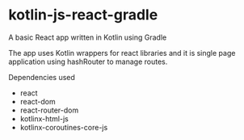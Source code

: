 # kotlin-js-react-gradle
A basic React app written in Kotlin using Gradle

The app uses Kotlin wrappers for react libraries and it is single page application using hashRouter to manage routes.

Dependencies used
- react
- react-dom
- react-router-dom
- kotlinx-html-js
- kotlinx-coroutines-core-js


